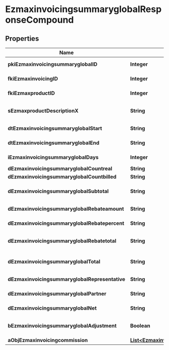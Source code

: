 

# EzmaxinvoicingsummaryglobalResponseCompound

## Properties

Name | Type | Description | Notes
------------ | ------------- | ------------- | -------------
**pkiEzmaxinvoicingsummaryglobalID** | **Integer** | The unique ID of the Ezmaxinvoicingsummaryglobal |  [optional]
**fkiEzmaxinvoicingID** | **Integer** | The unique ID of the Ezmaxinvoicing |  [optional]
**fkiEzmaxproductID** | **Integer** | The unique ID of the Ezmaxproduct | 
**sEzmaxproductDescriptionX** | **String** | The description of the Ezmaxproduct in the language of the requester | 
**dtEzmaxinvoicingsummaryglobalStart** | **String** | The start date for the Ezmaxinvoicingsummaryglobal | 
**dtEzmaxinvoicingsummaryglobalEnd** | **String** | The end date for the Ezmaxinvoicingsummaryglobal | 
**iEzmaxinvoicingsummaryglobalDays** | **Integer** | The number of days for the Ezmaxinvoicingsummaryglobal | 
**dEzmaxinvoicingsummaryglobalCountreal** | **String** | The The count item calculated | 
**dEzmaxinvoicingsummaryglobalCountbilled** | **String** | The The count item billed | 
**dEzmaxinvoicingsummaryglobalSubtotal** | **String** | The Ezmaxinvoicingsummaryglobal subtotal | 
**dEzmaxinvoicingsummaryglobalRebateamount** | **String** | The rebate amount for the Ezmaxinvoicingsummaryglobal | 
**dEzmaxinvoicingsummaryglobalRebatepercent** | **String** | The rebate percentage of the Ezmaxinvoicingsummaryglobal | 
**dEzmaxinvoicingsummaryglobalRebatetotal** | **String** | The rebate amount total for the Ezmaxinvoicingsummaryglobal | 
**dEzmaxinvoicingsummaryglobalTotal** | **String** | The Ezmaxinvoicingsummaryglobal total | 
**dEzmaxinvoicingsummaryglobalRepresentative** | **String** | The amount of commission for the representative |  [optional]
**dEzmaxinvoicingsummaryglobalPartner** | **String** | The amount of commission for the partner |  [optional]
**dEzmaxinvoicingsummaryglobalNet** | **String** | The net amount of the Ezmaxinvoicingsummaryglobal |  [optional]
**bEzmaxinvoicingsummaryglobalAdjustment** | **Boolean** | Whether it is adjustment for the Ezmaxinvoicingsummaryglobal | 
**aObjEzmaxinvoicingcommission** | [**List&lt;EzmaxinvoicingcommissionResponseCompound&gt;**](EzmaxinvoicingcommissionResponseCompound.md) |  |  [optional]




